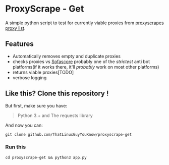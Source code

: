 # ProxyScrape - Get

A simple python script to test for currently viable proxies from [proxyscrapes proxy list]('https://proxyscrape.com/free-proxy-list').

## Features

* Automatically removes empty and duplicate proxies
* checks proxies vs [Sofascore]('https://sofascore.com') probably one of the *strictest* anti bot platforms(if it works there, it'll *probably* work on most other platforms)
* returns viable proxies[TODO]
* verbose logging

## Like this? Clone this repository !

But first, make sure you have:

> Python 3.+ 
and
> The requests library

And now you can:

```
git clone github.com/ThatLinuxGuyYouKnow/proxyscrape-get
```

### Run this

```
cd proxyscrape-get && python3 app.py
```


